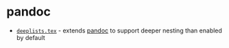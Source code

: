 # pandoc

- [`deeplists.tex`](./deeplists.tex) - extends [pandoc](https://pandoc.org) to support deeper nesting than enabled by default

